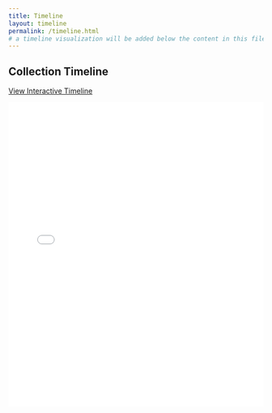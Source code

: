 ```yaml
---
title: Timeline
layout: timeline
permalink: /timeline.html
# a timeline visualization will be added below the content in this file
---
```


## Collection Timeline

[View Interactive Timeline](/objects/006_CLAIRE_Colonial_Land_Timeline_Red_White.html)

<iframe src="/objects/006_CLAIRE_Colonial_Land_Timeline_Red_White.html" width="100%" height="600" style="border:none;"></iframe>


